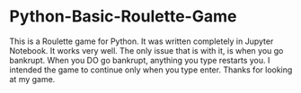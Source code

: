 # Python-Basic-Roulette-Game
This is a Roulette game for Python. It was written completely in Jupyter Notebook. 
It works very well.
The only issue that is with it, is when you go bankrupt.
When you DO go bankrupt, anything you type restarts you.
I intended the game to continue only when you type enter.
Thanks for looking at my game.

